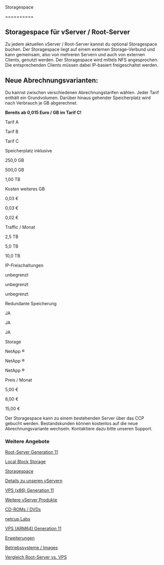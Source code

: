 Storagespace

==========

Storagespace für vServer / Root-Server
----------

Zu jedem aktuellen vServer / Root-Server kannst du optional Storagespace buchen. Der Storagespace liegt auf einem externen Storage-Verbund und kann gemeinsam, also von mehreren Servern und auch von externen Clients, genutzt werden. Der Storagespace wird mittels NFS angesprochen. Die entsprechenden Clients müssen dabei IP-basiert freigeschaltet werden.

Neue Abrechnungsvarianten:
----------

Du kannst zwischen verschiedenen Abrechnungstarifen wählen. Jeder Tarif enthält ein Grundvolumen. Darüber hinaus gehender Speicherplatz wird nach Verbrauch je GB abgerechnet.

**Bereits ab 0,015 Euro / GB im Tarif C!**

Tarif A

Tarif B

Tarif C

Speicherplatz inklusive

250,0 GB

500,0 GB

1,00 TB

Kosten weiteres GB

0,03 €

0,03 €

0,02 €

Traffic / Monat

2,5 TB

5,0 TB

10,0 TB

IP-Freischaltungen

unbegrenzt

unbegrenzt

unbegrenzt

Redundante Speicherung

JA

JA

JA

Storage

NetApp ®

NetApp ®

NetApp ®

Preis / Monat

5,00 €

8,00 €

15,00 €

Der Storagespace kann zu einem bestehenden Server über das CCP gebucht werden. Bestandskunden können kostenlos auf die neue Abrechnungsvariante wechseln. Kontaktiere dazu bitte unseren Support.

### Weitere Angebote ###

[Root-Server Generation 11](https://www.netcup.com/de/server/root-server)

[Local Block Storage](https://www.netcup.com/de/server/local-block-storage)

[Storagespace](https://www.netcup.com/de/server/server-storage)

[Details zu unseren vServern](https://www.netcup.com/de/server/vserver-guenstig-qualitaet)

[VPS (x86) Generation 11](https://www.netcup.com/de/server/vps)

[Weitere vServer Produkte](https://www.netcup.com/de/server/guenstige-vserver-angebote)

[CD-ROMs / DVDs](https://www.netcup.com/de/server/vserver-images)

[netcup Labs](https://www.netcup.com/de/server/labs)

[VPS (ARM64) Generation 11](https://www.netcup.com/de/server/arm-server)

[Erweiterungen](https://www.netcup.com/de/server/kvm-server-erweiterungen)

[Betriebssysteme / Images](https://www.netcup.com/de/server/vserver-images)

[Vergleich Root-Server vs. VPS](https://www.netcup.com/de/server/vergleich-root-server-vps)
